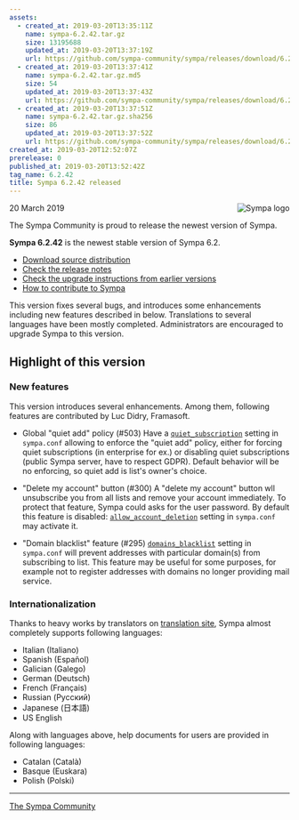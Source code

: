 ```yaml
---
assets:
  - created_at: 2019-03-20T13:35:11Z
    name: sympa-6.2.42.tar.gz
    size: 13195688
    updated_at: 2019-03-20T13:37:19Z
    url: https://github.com/sympa-community/sympa/releases/download/6.2.42/sympa-6.2.42.tar.gz
  - created_at: 2019-03-20T13:37:41Z
    name: sympa-6.2.42.tar.gz.md5
    size: 54
    updated_at: 2019-03-20T13:37:43Z
    url: https://github.com/sympa-community/sympa/releases/download/6.2.42/sympa-6.2.42.tar.gz.md5
  - created_at: 2019-03-20T13:37:51Z
    name: sympa-6.2.42.tar.gz.sha256
    size: 86
    updated_at: 2019-03-20T13:37:52Z
    url: https://github.com/sympa-community/sympa/releases/download/6.2.42/sympa-6.2.42.tar.gz.sha256
created_at: 2019-03-20T12:52:07Z
prerelease: 0
published_at: 2019-03-20T13:52:42Z
tag_name: 6.2.42
title: Sympa 6.2.42 released
---
```


<img align="right" src="https://assets.sympa.community/logos/sympa_multi_150x121.png" title="Sympa logo"/> 20 March 2019

The Sympa Community is proud to release the newest version of Sympa.

**Sympa 6.2.42** is the newest stable version of Sympa 6.2.

  - [Download source distribution](https://github.com/sympa-community/sympa/releases/download/6.2.42/sympa-6.2.42.tar.gz)
  - [Check the release notes](https://github.com/sympa-community/sympa/blob/6.2.42/NEWS.md)
  - [Check the upgrade instructions from earlier versions](https://sympa-community.github.io/manual/upgrade/notes.html)
  - [How to contribute to Sympa](https://github.com/sympa-community/sympa/blob/6.2.42/CONTRIBUTING.md)

This version fixes several bugs, and introduces some enhancements including new features described in below.  Translations to several languages have been mostly completed.  Administrators are encouraged to upgrade Sympa to this version.

Highlight of this version
-------------------------

### New features

This version introduces several enhancements.  Among them, following features are contributed by Luc Didry, Framasoft.

  - Global "quiet add" policy (#503)
    Have a  [`quiet_subscription`](https://sympa-community.github.io/manual/man/sympa.conf.5.html#quiet_subscription) setting in `sympa.conf` allowing to enforce the "quiet add" policy, either for forcing quiet subscriptions (in enterprise for ex.) or disabling quiet subscriptions (public Sympa server, have to respect GDPR).  Default behavior will be no enforcing, so quiet add is list's owner's choice.

  - "Delete my account" button (#300)
    A "delete my account" button wll unsubscribe you from all lists and remove your account immediately.  To protect that feature, Sympa could asks for the user password.  By default this feature is disabled: [`allow_account_deletion`](https://sympa-community.github.io/manual/man/sympa.conf.5.html#allow_account_deletion) setting in `sympa.conf` may activate it.

  - "Domain blacklist" feature (#295)
    [`domains_blacklist`](https://sympa-community.github.io/manual/man/sympa.conf.5.html#domains_blacklist) setting in `sympa.conf` will prevent addresses with particular domain(s) from subscribing to list.  This feature may be useful for some purposes, for example not to register addresses with domains no longer providing mail service.

### Internationalization

Thanks to heavy works by translators on [translation site](https://translate.sympa.org), Sympa almost completely supports following languages:

  * Italian (Italiano)
  * Spanish (Español)
  * Galician (Galego)
  * German (Deutsch)
  * French (Français)
  * Russian (Русский)
  * Japanese (日本語)
  * US English

Along with languages above, help documents for users are provided in following languages:

  * Catalan (Català)
  * Basque (Euskara)
  * Polish (Polski)

----
[The Sympa Community](https://github.com/sympa-community)
